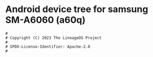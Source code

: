 # Android device tree for samsung SM-A6060 (a60q)

```
#
# Copyright (C) 2023 The LineageOS Project
#
# SPDX-License-Identifier: Apache-2.0
#
```
